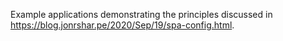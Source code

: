 Example applications demonstrating the principles discussed in https://blog.jonrshar.pe/2020/Sep/19/spa-config.html.
